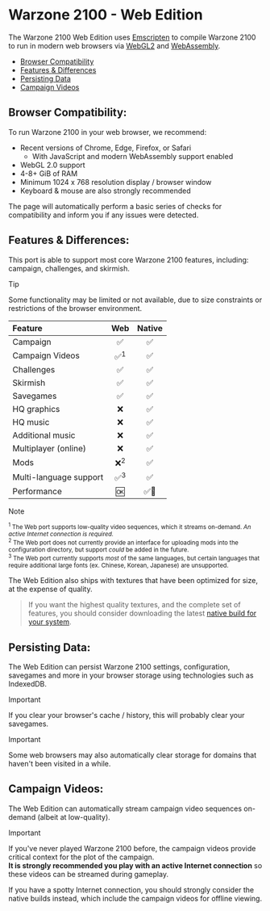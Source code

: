 # Warzone 2100 - Web Edition

The Warzone 2100 Web Edition uses [Emscripten](https://emscripten.org) to compile Warzone 2100 to run in modern web browsers via [WebGL2](https://get.webgl.org/webgl2/) and [WebAssembly](https://webassembly.org).

<!--ts-->
   * [Browser Compatibility](#browser-compatibility)
   * [Features & Differences](#features--differences)
   * [Persisting Data](#persisting-data)
   * [Campaign Videos](#campaign-videos)
<!--te-->

## Browser Compatibility:

To run Warzone 2100 in your web browser, we recommend:
- Recent versions of Chrome, Edge, Firefox, or Safari
  - With JavaScript and modern WebAssembly support enabled
- WebGL 2.0 support
- 4-8+ GiB of RAM
- Minimum 1024 x 768 resolution display / browser window
- Keyboard & mouse are also strongly recommended

The page will automatically perform a basic series of checks for compatibility and inform you if any issues were detected.

## Features & Differences:

This port is able to support most core Warzone 2100 features, including: campaign, challenges, and skirmish.

> [!TIP]
> Some functionality may be limited or not available, due to size constraints or restrictions of the browser environment.

| Feature                        | Web   |  Native  |
| :----------------------------- | :---: |  :---:   |
| Campaign                       | ✅    | ✅      |
| Campaign Videos                | ✅<sup>1</sup>  | ✅     |
| Challenges                     | ✅    | ✅      |
| Skirmish                       | ✅    | ✅      |
| Savegames                      | ✅    | ✅      |
| HQ graphics                    | ❌    | ✅      |
| HQ music                       | ❌    | ✅      |
| Additional music               | ❌    | ✅      |
| Multiplayer (online)           | ❌    | ✅       |
| Mods                           | ❌<sup>2</sup>  | ✅      |
| Multi-language support         | ✅<sup>3</sup>  | ✅      |
| Performance                    | 🆗    | ✅🚀    |

> [!NOTE]
> <sup><sup>1</sup> The Web port supports low-quality video sequences, which it streams on-demand. _An active Internet connection is required._</sup>  
> <sup><sup>2</sup> The Web port does not currently provide an interface for uploading mods into the configuration directory, but support _could_ be added in the future.</sup>  
> <sup><sup>3</sup> The Web port currently supports _most_ of the same languages, but certain languages that require additional large fonts (ex. Chinese, Korean, Japanese) are unsupported.</sup>

The Web Edition also ships with textures that have been optimized for size, at the expense of quality.

> If you want the highest quality textures, and the complete set of features, you should consider downloading the latest [native build for your system](https://github.com/Warzone2100/warzone2100/releases/latest).

## Persisting Data:

The Web Edition can persist Warzone 2100 settings, configuration, savegames and more in your browser storage using technologies such as IndexedDB.

> [!IMPORTANT]
> If you clear your browser's cache / history, this will probably clear your savegames.

> [!IMPORTANT]
> Some web browsers may also automatically clear storage for domains that haven't been visited in a while.
>

## Campaign Videos:

The Web Edition can automatically stream campaign video sequences on-demand (albeit at low-quality).

> [!IMPORTANT]
> If you've never played Warzone 2100 before, the campaign videos provide critical context for the plot of the campaign.  
> **It is strongly recommended you play with an active Internet connection** so these videos can be streamed during gameplay.

If you have a spotty Internet connection, you should strongly consider the native builds instead, which include the campaign videos for offline viewing.
